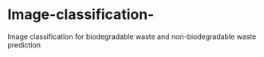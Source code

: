 # Image-classification-
Image classification for biodegradable waste and non-biodegradable waste prediction
